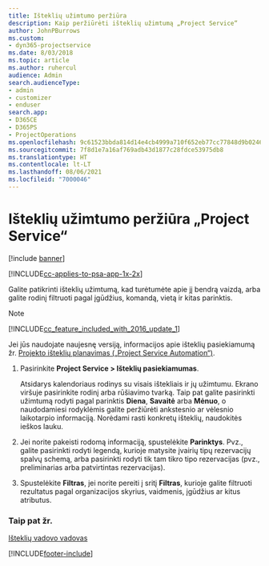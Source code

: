 ```yaml
---
title: Išteklių užimtumo peržiūra
description: Kaip peržiūrėti išteklių užimtumą „Project Service“
author: JohnPBurrows
ms.custom:
- dyn365-projectservice
ms.date: 8/03/2018
ms.topic: article
ms.author: ruhercul
audience: Admin
search.audienceType:
- admin
- customizer
- enduser
search.app:
- D365CE
- D365PS
- ProjectOperations
ms.openlocfilehash: 9c61523bbda814d14e4cb4999a710f652eb77cc77848d9b0246bd6ebde258dd7
ms.sourcegitcommit: 7f8d1e7a16af769adb43d1877c28fdce53975db8
ms.translationtype: HT
ms.contentlocale: lt-LT
ms.lasthandoff: 08/06/2021
ms.locfileid: "7000046"
---
```

# <a name="view-resource-availability-project-service"></a>Išteklių užimtumo peržiūra „Project Service“

[!include [banner](../includes/psa-now-project-operations.md)]

[!INCLUDE[cc-applies-to-psa-app-1x-2x](../includes/cc-applies-to-psa-app-1x-2x.md)]

Galite patikrinti išteklių užimtumą, kad turėtumėte apie jį bendrą vaizdą, arba galite rodinį filtruoti pagal įgūdžius, komandą, vietą ir kitas parinktis.  
  
> [!NOTE]
> [!INCLUDE[cc_feature_included_with_2016_update_1](../includes/cc-feature-included-with-2016-update-1.md)]  
> 
>  Jei jūs naudojate naujesnę versiją, informacijos apie išteklių pasiekiamumą žr. [Projekto išteklių planavimas („Project Service Automation“)](../psa/schedule-resources-project.md).  

1. Pasirinkite **Project Service > Išteklių pasiekiamumas**.  

    Atsidarys kalendoriaus rodinys su visais ištekliais ir jų užimtumu. Ekrano viršuje pasirinkite rodinį arba rūšiavimo tvarką. Taip pat galite pasirinkti užimtumą rodyti pagal parinktis **Diena**, **Savaitė** arba **Mėnuo**, o naudodamiesi rodyklėmis galite peržiūrėti ankstesnio ar vėlesnio laikotarpio informaciją. Norėdami rasti konkretų išteklių, naudokitės ieškos lauku.  

2. Jei norite pakeisti rodomą informaciją, spustelėkite **Parinktys**. Pvz., galite pasirinkti rodyti legendą, kurioje matysite įvairių tipų rezervacijų spalvų schemą, arba pasirinkti rodyti tik tam tikro tipo rezervacijas (pvz., preliminarias arba patvirtintas rezervacijas).  

3. Spustelėkite **Filtras**, jei norite pereiti į sritį **Filtras**, kurioje galite filtruoti rezultatus pagal organizacijos skyrius, vaidmenis, įgūdžius ar kitus atributus.  

### <a name="see-also"></a>Taip pat žr.  
 [Išteklių vadovo vadovas](../psa/resource-manager-guide.md)


[!INCLUDE[footer-include](../includes/footer-banner.md)]
